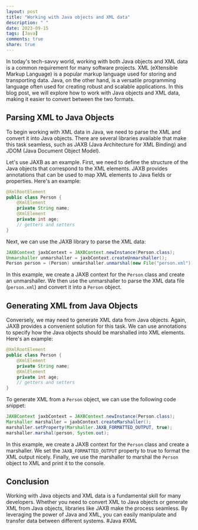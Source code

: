 ```yaml
---
layout: post
title: "Working with Java objects and XML data"
description: " "
date: 2023-09-15
tags: [Java]
comments: true
share: true
---
```


In today's tech-savvy world, working with both Java objects and XML data is a common requirement for many software projects. XML (eXtensible Markup Language) is a popular markup language used for storing and transporting data. Java, on the other hand, is a versatile programming language often used for creating robust and scalable applications. In this blog post, we will explore how to work with Java objects and XML data, making it easier to convert between the two formats.

## Parsing XML to Java Objects

To begin working with XML data in Java, we need to parse the XML and convert it into Java objects. There are several libraries available that make this task seamless, such as JAXB (Java Architecture for XML Binding) and JDOM (Java Document Object Model).

Let's use JAXB as an example. First, we need to define the structure of the Java objects that correspond to the XML elements. JAXB provides annotations that can be used to map XML elements to Java fields or properties. Here's an example:

```java
@XmlRootElement
public class Person {
    @XmlElement
    private String name;
    @XmlElement
    private int age;
    // getters and setters
}
```

Next, we can use the JAXB library to parse the XML data:

```java
JAXBContext jaxbContext = JAXBContext.newInstance(Person.class);
Unmarshaller unmarshaller = jaxbContext.createUnmarshaller();
Person person = (Person) unmarshaller.unmarshal(new File("person.xml"));
```

In this example, we create a JAXB context for the `Person` class and create an unmarshaller. We then use the unmarshaller to parse the XML data file (`person.xml`) and convert it into a `Person` object.

## Generating XML from Java Objects

Conversely, we may need to generate XML data from Java objects. Again, JAXB provides a convenient solution for this task. We can use annotations to specify how the Java objects should be marshalled into XML elements. Here's an example:

```java
@XmlRootElement
public class Person {
    @XmlElement
    private String name;
    @XmlElement
    private int age;
    // getters and setters
}
```

To generate XML from a `Person` object, we can use the following code snippet:

```java
JAXBContext jaxbContext = JAXBContext.newInstance(Person.class);
Marshaller marshaller = jaxbContext.createMarshaller();
marshaller.setProperty(Marshaller.JAXB_FORMATTED_OUTPUT, true);
marshaller.marshal(person, System.out);
```

In this example, we create a JAXB context for the `Person` class and create a marshaller. We set the `JAXB_FORMATTED_OUTPUT` property to true to format the XML output nicely. Finally, we use the marshaller to marshal the `Person` object to XML and print it to the console.

## Conclusion

Working with Java objects and XML data is a fundamental skill for many developers. Whether you need to convert XML to Java objects or generate XML from Java objects, libraries like JAXB make the process seamless. By leveraging the power of Java and XML, you can easily manipulate and transfer data between different systems. #Java #XML
